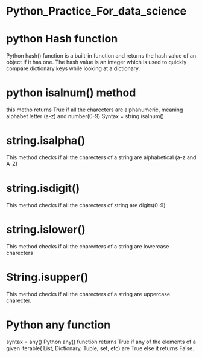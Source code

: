 # Python_Practice_For_data_science
# python Hash function 
 Python hash() function is a built-in function and returns the hash value of an object if it has one. The hash value is an integer which is used to quickly compare dictionary keys while looking at a dictionary.

 # python isalnum() method 
 this metho returns True if all the charecters are alphanumeric, meaning alphabet letter (a-z) and number(0-9)
 Syntax = string.isalnum()

 # string.isalpha()
 This method checks if all the charecters of a string are alphabetical (a-z and A-Z)

 # string.isdigit()
 This method checks if all the charecters of string are digits(0-9)

 # string.islower()
 This method checks if all the charecters of a string are lowercase charecters

 # String.isupper()
 This method checks if all the charecters of a string are uppercase charecter.

 # Python any function 
 syntax = any()
 Python any() function returns True if any of the elements of a given iterable( List, Dictionary, Tuple, set, etc) are True else it returns False.